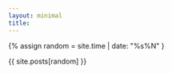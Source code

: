```yaml
---
layout: minimal
title: 
---
```


{% assign random = site.time | date: "%s%N" }

{{ site.posts[random] }}
